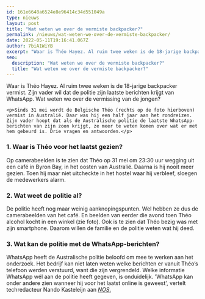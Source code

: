 ```yaml
---
id: 161e6648a6524e8e96414c34d551049a
type: nieuws
layout: post
title: "Wat weten we over de vermiste backpacker?"
permalink: /nieuws/wat-weten-we-over-de-vermiste-backpacker/
date: 2022-05-11T19:16:41.067Z
author: 7biA1WiYB
excerpt: "Waar is Théo Hayez. Al ruim twee weken is de 18-jarige backpacker vermist. Zijn vader wil dat de politie zijn laatste berichten krijgt van WhatsApp. Wat weten we over de vermissing van de jongen?  "
seo:
  description: "Wat weten we over de vermiste backpacker?"
  title: "Wat weten we over de vermiste backpacker?"
---
```

Waar is Théo Hayez. Al ruim twee weken is de 18-jarige backpacker vermist. Zijn vader wil dat de politie zijn laatste berichten krijgt van WhatsApp. Wat weten we over de vermissing van de jongen?  

    <p>Sinds 31 mei wordt de Belgische Théo (rechts op de foto hierboven) vermist in Australië. Daar was hij een half jaar aan het rondreizen. Zijn vader hoopt dat als de Australische politie de laatste WhatsApp-berichten van zijn zoon krijgt, ze meer te weten komen over wat er met hem gebeurd is. Drie vragen en antwoorden.</p>
<h3>1. Waar is Théo voor het laatst gezien?</h3>
<p>Op camerabeelden is te zien dat Théo op 31 mei om 23:30 uur wegging uit een café in Byron Bay, in het oosten van Australië. Daarna is hij nooit meer gezien. Toen hij maar niet uitcheckte in het hostel waar hij verbleef, sloegen de medewerkers alarm. </p>
<h3>2. Wat weet de politie al? </h3>
<p>De politie heeft nog maar weinig aanknopingspunten. Wel hebben ze dus de camerabeelden van het café. En beelden van eerder die avond toen Théo alcohol kocht in een winkel (zie foto). Ook is te zien dat Théo bezig was met zijn smartphone. Daarom willen de familie en de politie weten wat hij deed. </p>
<h3>3. Wat kan de politie met de WhatsApp-berichten? </h3>
<p>WhatsApp heeft de Australische politie beloofd om mee te werken aan het onderzoek. Het bedrijf kan niet laten weten welke berichten er vanuit Théo’s telefoon werden verstuurd, want die zijn vergrendeld. Welke informatie WhatsApp wél aan de politie heeft gegeven, is onduidelijk. 'WhatsApp kan onder andere zien wanneer hij voor het laatst online is geweest', vertelt techredacteur Nando Kasteleijn aan <a href="https://nos.nl/artikel/2289380-politie-en-familie-vermiste-backpacker-vragen-hulp-whatsapp.html"><em>NOS</em>.</a> </p>  
